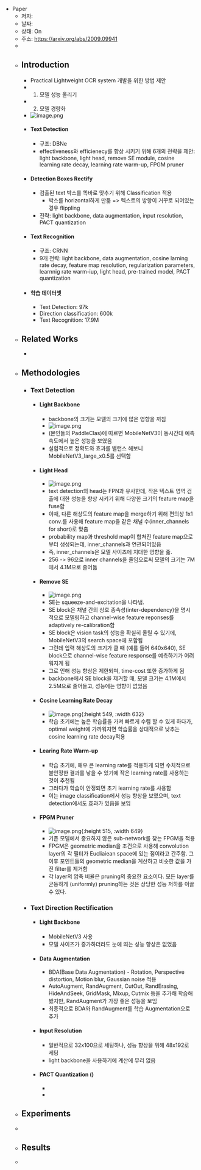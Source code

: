 - Paper
	- 저자:
	- 날짜:
	- 상태: On
	- 주소: https://arxiv.org/abs/2009.09941
	-
	- ## Introduction
		- Practical Lightweight OCR system 개발을 위한 방법 제안
		- 1) 모델 성능 올리기
		- 2) 모델 경량화
		- ![image.png](../assets/image_1669608737194_0.png)
		- #### Text Detection
			- 구조: DBNe
			- effectiveness와 efficienecy를 향상 시키기 위해 6개의 전략을 제안: light backbone, light head, remove SE module, cosine learning rate decay, learning rate warm-up, FPGM pruner
		- #### Detection Boxes Rectify
			- 검출된 text 박스를 똑바로 맞추기 위해 Classification 적용
				- 박스를 horizontal하게 만듦 => 텍스트의 방향이 거꾸로 되어있는 경우 flippling
			- 전략: light backbone, data augmentation, input resolution, PACT quantization
		- #### Text Recognition
			- 구조: CRNN
			- 9개 전략: light backbone, data augmentation, cosine larning rate decay, feature map resolution, regularization parameters, learnnig rate warm-iup, light head, pre-trained model, PACT quantization
		- #### 학습 데이터셋
			- Text Detection: 97k
			- Direction classification: 600k
			- Text Recognition: 17.9M
	- ## Related Works
		-
	- ## Methodologies
		- ### Text Detection
			- #### Light Backbone
				- backbone의 크기는 모델의 크기에 많은 영향을 끼침
				- ![image.png](../assets/image_1669609385583_0.png)
				- (본인들의 PaddleClas)에 따르면 MobileNetV3이 동시간대 예측 속도에서 높은 성능을 보였음
				- 실험적으로 정확도와 효과를 밸런스 해보니 MobileNetV3_large_x0.5를 선택함
			- #### Light Head
				- ![image.png](../assets/image_1669609987118_0.png)
				- text detection의 head는 FPN과 유사한데, 작은 텍스트 영역 검출에 대한 성능을 향상 시키기 위해 다양한 크기의 feature map을 fuse함
				- 이때, 다른 해상도의 feature map을 merge하기 위해 편의상 1x1 conv.를 사용해 feature map을 같은 채널 수(inner_channels for short)로 맞춤
				- probability map과 threshold map이 합쳐진 feature map으로 부터 생성되는데, inner_channels과 연관되어있음
				- 즉, inner_channels은 모델 사이즈에 지대한 영향을 줆.
				- 256 -> 96으로 inner channels을 줄임으로써 모델의 크기는 7M에서 4.1M으로 줄어듦
			- #### Remove SE
				- ![image.png](../assets/image_1669610136962_0.png)
				- SE는 squeeze-and-excitation을 나타냄.
				- SE block은 채널 간의 상호 종속성(inter-dependency)을 명시적으로 모델링하고 channel-wise feature reponses를 adaptively re-calibration함
				- SE block은 vision task의 성능을 확실히 올릴 수 있기에, MobileNetV3의 search space에 포함됨
				- 그런데 입력 해상도의 크기가 클 때 (예를 들어 640x640), SE block으로 channel-wise feature response를 예측하기가 어려워지게 됨
				- 그로 인해 성능 향상은 제한되며, time-cost 또한 증가하게 됨
				- backbone에서 SE block을 제거할 때, 모델 크기는 4.1M에서 2.5M으로 줄어들고, 성능에는 영향이 없었음
			- #### Cosine Learning Rate Decay
				- ![image.png](../assets/image_1669611093135_0.png){:height 549, :width 632}
				- 학습 초기에는 높은 학습률을 가져 빠르게 수렴 할 수 있게 하다가, optimal weight에 가까워지면 학습률을 상대적으로 낮추는 cosine learning rate decay적용
			- #### Learing Rate Warm-up
				- 학습 초기에, 매우 큰 learning rate를 적용하게 되면 수치적으로 불안정한 결과를 낳을 수 있기에 작은 learning rate를 사용하는 것이 추천됨
				- 그러다가 학습이 안정되면 초기 learning rate를 사용함
				- 이는 image classification에서 성능 향상을 보였으며, text detection에서도 효과가 있음을 보임
			- #### FPGM Pruner
				- ![image.png](../assets/image_1669611572562_0.png){:height 515, :width 649}
				- 기존 모델에서 중요하지 않은 sub-network를 찾는 FPGM을 적용
				- FPGM은 geometric median을 조건으로 사용해 convolution layer의 각 필터가 Eucliaiean space에 있는 점이라고 간주함. 그 이후 포인트들의 geometric median을 계산하고 비슷한 값을 가진 filter를 제거함
				- 각 layer의 압축 비율은 pruning의 중요한 요소이다. 모든 layer를 균등하게 (uniformly) pruning하는 것은 상당한 성능 저하를 이끌 수 있다.
		- ### Text Direction Rectification
			- #### Light Backbone
				- MobileNetV3 사용
				- 모델 사이즈가 증가하더라도 눈에 띄는 성능 향상은 없었음
			- #### Data Augmentation
				- BDA(Base Data Augmentation) - Rotation, Perspective distortion, Motion blur, Gaussian noise 적용
				- AutoAugment, RandAugment, CutOut, RandErasing, HideAndSeek, GridMask, Mixup, Cutmix 등을 추가해 학습해봤지만, RandAugment가 가장 좋은 성능을 보임
				- 최종적으로 BDA와 RandAugment를 학습 Augmentation으로 추가
			- #### Input Resolution
				- 일반적으로 32x100으로 세팅하나, 성능 향상을 위해 48x192로 세팅
				- light backbone을 사용하기에 계산에 무리 없음
			- #### PACT Quantization ()
				-
				-
	- ## Experiments
	-
	- ## Results
	-
